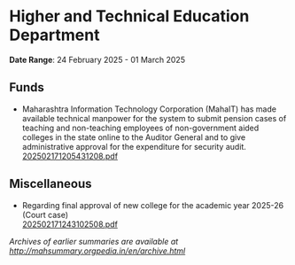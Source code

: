 # Higher and Technical Education Department

**Date Range**: 24 February 2025 - 01 March 2025


## Funds
- Maharashtra Information Technology Corporation (MahaIT) has made available technical manpower for the system to submit pension cases of teaching and non-teaching employees of non-government aided colleges in the state online to the Auditor General and to give administrative approval for the expenditure for security audit.\
  [202502171205431208.pdf](https://gr.maharashtra.gov.in/Site/Upload/Government%20Resolutions/English/202502171205431208.pdf)

## Miscellaneous
- Regarding final approval of new college for the academic year 2025-26 (Court case)\
  [202502171243102508.pdf](https://gr.maharashtra.gov.in/Site/Upload/Government%20Resolutions/English/202502171243102508.pdf)


*Archives of earlier summaries are available at http://mahsummary.orgpedia.in/en/archive.html*